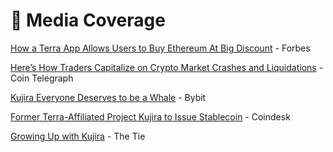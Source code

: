 # 🎦 Media Coverage

[How a Terra App Allows Users to Buy Ethereum At Big Discount](https://www.forbes.com/sites/youngjoseph/2021/12/28/how-a-terra-app-allows-users-to-buy-ethereum-at-big-discount/?sh=5dad9cd73dc7) - Forbes

[Here’s How Traders Capitalize on Crypto Market Crashes and Liquidations](https://cointelegraph.com/news/here-s-how-traders-capitalize-on-crypto-market-crashes-and-liquidations) - Coin Telegraph

[Kujira Everyone Deserves to be a Whale](https://blog.bybit.com/en-US/post/kujira-everyone-deserves-to-be-a-whale-blt775ca9f6ea3cb5eb/) - Bybit

[Former Terra-Affiliated Project Kujira to Issue Stablecoin](https://www.coindesk.com/markets/2022/08/09/former-terra-affiliated-project-kujira-to-issue-stablecoin/) - Coindesk

[Growing Up with Kujira](https://research.thetie.io/growing-up-with-kujira/) - The Tie
